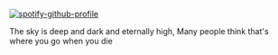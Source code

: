 [![spotify-github-profile](https://spotify-github-profile.kittinanx.com/api/view?uid=31bymkkgbeib2ynm5tbof2nfm46y&cover_image=true&theme=novatorem&show_offline=false&background_color=000000&interchange=false&bar_color=189bcc&bar_color_cover=true)](https://github.com/kittinan/spotify-github-profile)

  The sky is deep and dark and eternally high, Many people think that's where you go when you die
